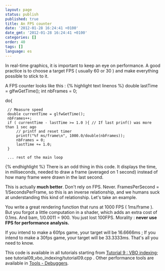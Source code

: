 ```yaml
---
layout: page
status: publish
published: true
title: An FPS counter
date: '2012-01-28 16:24:41 +0100'
date_gmt: '2012-01-28 16:24:41 +0100'
categories: []
order: 40
tags: []
language: es
---
```


In real-time graphics, it is important to keep an eye on performance. A good practice is to choose a target FPS ( usually 60 or 30 ) and make everything possible to stick to it.

A FPS counter looks like this :
{% highlight text linenos %}
 double lastTime = glfwGetTime();
 int nbFrames = 0;

 do{

     // Measure speed
     double currentTime = glfwGetTime();
     nbFrames++;
     if ( currentTime - lastTime >= 1.0 ){ // If last prinf() was more than 1 sec ago
         // printf and reset timer
         printf("%f ms/frame\n", 1000.0/double(nbFrames));
         nbFrames = 0;
         lastTime += 1.0;
     }

     ... rest of the main loop
{% endhighlight %}
There is an odd thing in this code. It displays the time, in milliseconds, needed to draw a frame (averaged on 1 second) instead of how many frame were drawn in the last second.

This is actually **much better**. Don't rely on FPS. Never. FramesPerSecond = 1/SecondsPerFrame, so this is an inverse relationship, and we humans suck at understanding this kind of relationship. Let's take an example.

You write a great rendering function that runs at 1000 FPS ( 1ms/frame ). But you forgot a little computation in a shader, which adds an extra cost of 0.1ms. And bam, 1/0.0011 = 900. You just lost 100FPS. Morality : **never use FPS for performance analysis.**

If you intend to make a 60fps game, your target will be 16.6666ms ; If you intend to make a 30fps game, your target will be 33.3333ms. That's all you need to know.

This code is available in all tutorials starting from [Tutorial 9 : VBO indexing](http://www.opengl-tutorial.org/intermediate-tutorials/tutorial-9-vbo-indexing/); see tutorial09_vbo_indexing/tutorial09.cpp . Other performance tools are available in [Tools - Debuggers](http://www.opengl-tutorial.org/miscellaneous/useful-tools-links/#header-4).
